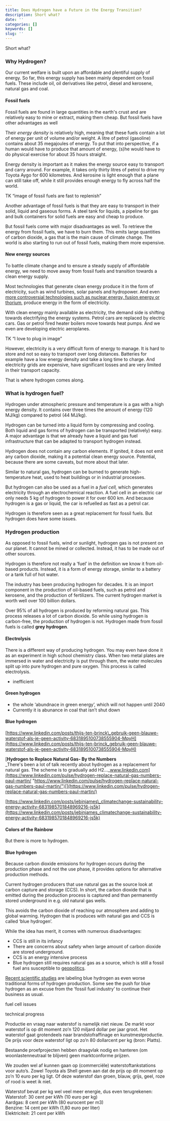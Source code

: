 ```yaml
---
title: Does Hydrogen have a Future in the Energy Transition?
description: Short what?
date: ''
categories: []
keywords: []
slug: ''
---
```


  

  

Short what?

  

### Why Hydrogen?

Our current welfare is built upon an affordable and plentiful supply of energy. So far, this energy supply has been mainly dependent on fossil fuels. These include oil, oil derivatives like petrol, diesel and kerosene, natural gas and coal. 

#### Fossil fuels

Fossil fuels are found in large quantities in the earth's crust and are relatively easy to mine or extract, making them cheap. But fossil fuels have other advantages as well

Their _energy density_ is relatively high, meaning that these fuels contain a lot of energy per unit of volume and/or weight. A litre of petrol (gasoline) contains about 35 megajoules of energy. To put that into perspective, if a human would have to produce that amount of energy, (s)he would have to do physical exercise for about 35 hours straight.

Energy density is important as it makes the energy source easy to transport and carry around. For example, it takes only thirty litres of petrol to drive my Toyota Aygo for 600 kilometres. And kerosine is light enough that a plane can still take off, while it still provides enough energy to fly across half the world.

TK “image of fossil fuels are fast to replenish”

Another advantage of fossil fuels is that they are easy to transport in their solid, liquid and gaseous forms. A steel tank for liquids, a pipeline for gas and bulk containers for solid fuels are easy and cheap to produce.

But fossil fuels come with major disadvantages as well. To retrieve the energy from fossil fuels, we have to burn them. This emits large quantities of carbon dioxide, a gas that is the main cause of climate change. The world is also starting to run out of fossil fuels, making them more expensive.

#### New energy sources

To battle climate change and to ensure a steady supply of affordable energy, we need to move away from fossil fuels and transition towards a clean energy supply.

Most technologies that generate clean energy produce it in the form of electricity, such as wind turbines, solar panels and hydropower. And even [more controversial technologies such as nuclear energy, fusion energy or thorium](https://bartroossien.com/nuclear-energy-future-or-fiction-d985453c2b9f), produce energy in the form of electricity.

With clean energy mainly available as electricity, the demand side is shifting towards electrifying the energy systems. Petrol cars are replaced by electric cars. Gas or petrol fired heater boilers move towards heat pumps. And we even are developing electric aeroplanes.

TK “I love to plug in image”

However, electricity is a very difficult form of energy to manage. It is hard to store and not so easy to transport over long distances. Batteries for example have a low energy density and take a long time to charge. And electricity grids are expensive, have significant losses and are very limited in their transport capacity.

That is where hydrogen comes along.

### What is hydrogen fuel?

Hydrogen under atmospheric pressure and temperature is a gas with a high energy density. It contains over three times the amount of energy (120 MJ/kg) compared to petrol (44 MJ/kg). 

Hydrogen can be turned into a liquid form by compressing and cooling. Both liquid and gas forms of hydrogen can be transported (relatively) easy. A major advantage is that we already have a liquid and gas fuel infrastructure that can be adapted to transport hydrogen instead.

Hydrogen does not contain any carbon elements. If ignited, it does not emit any carbon dioxide, making it a potential clean energy source. Potential, because there are some caveats, but more about that later.

Similar to natural gas, hydrogen can be burned to generate high-temperature heat, used to heat buildings or in industrial processes.

But hydrogen can also be used as a fuel in a _fuel cell,_ which generates electricity through an electrochemical reaction. A fuel cell in an electric car only needs 5 kg of hydrogen to power it for over 600 km. And because hydrogen is a gas or liquid, the car is refuelled as fast as a petrol car.

Hydrogen is therefore seen as a great replacement for fossil fuels. But hydrogen does have some issues.

### Hydrogen production

As opposed to fossil fuels, wind or sunlight, hydrogen gas is not present on our planet. It cannot be mined or collected. Instead, it has to be made out of other sources.

Hydrogen is therefore not really a ‘fuel’ in the definition we know it from oil-based products. Instead, it is a form of energy storage, similar to a battery or a tank full of hot water.

The industry has been producing hydrogen for decades. It is an import component in the production of oil-based fuels, such as petrol and kerosene, and the production of fertilizers. The current hydrogen market is worth well over 100 billion dollars.

Over 95% of all hydrogen is produced by reforming natural gas. This process releases a lot of carbon dioxide. So while using hydrogen is carbon-free, the production of hydrogen is not. Hydrogen made from fossil fuels is called **grey hydrogen**.

#### Electrolysis

There is a different way of producing hydrogen. You may even have done it as an experiment in high school chemistry class. When two metal plates are immersed in water and electricity is put through them, the water molecules split up into pure hydrogen and pure oxygen. This process is called electrolysis.

*   inefficient

#### Green hydrogen

*   the whole ‘abundnace in green energy’, which will not happen until 2040
*   Currently it is abunance in coal that isn’t shut down

#### Blue hydrogen

[https://www.linkedin.com/posts/thijs-ten-brinck\_gebruik-geen-blauwe-waterstof-als-je-geen-activity-6831895100738555904-MpyH](https://www.linkedin.com/posts/thijs-ten-brinck_gebruik-geen-blauwe-waterstof-als-je-geen-activity-6831895100738555904-MpyH)

[**Hydrogen to Replace Natural Gas- By the Numbers**  
_There's been a lot of talk recently about hydrogen as a replacement for natural gas. The scheme is to gradually add H2…_www.linkedin.com](https://www.linkedin.com/pulse/hydrogen-replace-natural-gas-numbers-paul-martin/ "https://www.linkedin.com/pulse/hydrogen-replace-natural-gas-numbers-paul-martin/")[](https://www.linkedin.com/pulse/hydrogen-replace-natural-gas-numbers-paul-martin/)

[https://www.linkedin.com/posts/jebinjames\_climatechange-sustainability-energy-activity-6831985701848969216-js5k](https://www.linkedin.com/posts/jebinjames_climatechange-sustainability-energy-activity-6831985701848969216-js5k)

#### Colors of the Rainbow

  

  

  

  

  

But there is more to hydrogen.

#### Blue hydrogen

Because carbon dioxide emissions for hydrogen occurs during the production phase and not the use phase, it provides options for alternative production methods.

Current hydrogen producers that use natural gas as the source look at carbon capture and storage (CCS). In short, the carbon dioxide that is emitted during the production process is captured and than permanently stored underground in e.g. old natural gas wells.

This avoids the carbon dioxide of reaching our atmosphere and adding to global warming. Hydrogen that is produces with natural gas and CCS is called ‘blue hydrogen’.

While the idea has merit, it comes with numerous disadvantages:

*   CCS is still in its infancy
*   There are concerns about safety when large amount of carbon dioxide are stored underground.
*   CCS is an energy intensive process
*   Blue hydrogen still requires natural gas as a source, which is still a fossil fuel ans susceptible to [geopolitics](https://bartroossien.com/why-energy-transition-is-about-more-than-climate-change-610c3083cfbd).

[Recent scientific studies](https://onlinelibrary.wiley.com/doi/full/10.1002/ese3.956) are labeling blue hydrogen as even worse traditional forms of hydrogen production. Some see the push for blue hydrogen as an excuse from the ‘fossil fuel industry’ to continue their business as usual.

  

fuel cell issues

technical progress

  

  

  

  

Productie en vraag naar waterstof is namelijk niet nieuw. De markt voor waterstof is op dit moment zo’n 120 miljard dollar per jaar groot. Het waterstof gaat grotendeels naar brandstofraffinage en kunstmestproductie. De prijs voor deze waterstof ligt op zo’n 80 dollarcent per kg (bron: Platts).

Bestaande proefprojecten hebben draagvlak nodig en hanteren (om woonlastenneutraal te blijven) geen marktconforme prijzen.

We zouden wel af kunnen gaan op (commerciële) waterstoftankstations voor auto’s. Zowel Toyota als Shell geven aan dat de prijs op dit moment op zo’n 10 euro per kg ligt. Of deze waterstof dan groen, blauw, grijs, geel, roze of rood is weet ik niet. 

Waterstof bevat per kg wel veel meer energie, dus even terugrekenen:  
Waterstof: 30 cent per kWh (10 euro per kg)  
Aardgas: 8 cent per kWh (80 eurocent per m3)  
Benzine: 14 cent per kWh (1,80 euro per liter)  
Elektriciteit: 21 cent per kWh